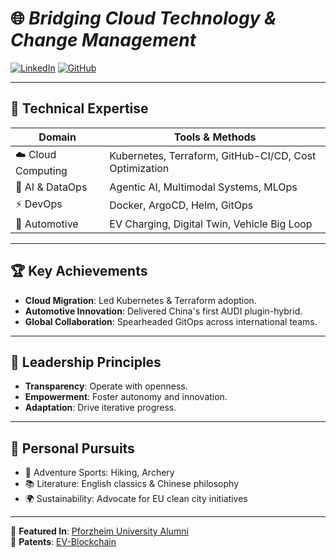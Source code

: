 # 🌐 *Bridging Cloud Technology & Change Management*  

[![LinkedIn](https://img.shields.io/badge/LinkedIn-Connect-blue)](https://www.linkedin.com/in/kevin-ostheimer/) [![GitHub](https://img.shields.io/badge/GitHub-Follow-lightgrey)](https://github.com/Impulsleistung)

---

## 🔧 **Technical Expertise**

| Domain            | Tools & Methods                                        |
| ----------------- | ------------------------------------------------------ |
| ☁️ Cloud Computing | Kubernetes, Terraform, GitHub-CI/CD, Cost Optimization |
| 🧠 AI & DataOps    | Agentic AI, Multimodal Systems, MLOps                  |
| ⚡ DevOps          | Docker, ArgoCD, Helm, GitOps                           |
| 🚗 Automotive      | EV Charging, Digital Twin, Vehicle Big Loop            |

---

## 🏆 **Key Achievements**

- **Cloud Migration**: Led Kubernetes & Terraform adoption.  
- **Automotive Innovation**: Delivered China's first AUDI plugin-hybrid.  
- **Global Collaboration**: Spearheaded GitOps across international teams.

---

## 📜 **Leadership Principles**

- **Transparency**: Operate with openness.  
- **Empowerment**: Foster autonomy and innovation.  
- **Adaptation**: Drive iterative progress.

---

## 🌱 **Personal Pursuits**

- 🧗 Adventure Sports: Hiking, Archery  
- 📚 Literature: English classics & Chinese philosophy  
- 🌍 Sustainability: Advocate for EU clean city initiatives

---

🔗 **Featured In**: [Pforzheim University Alumni](https://www.hs-pforzheim.de/news_detailansicht/news/it_kolloquium_am_15122022_agile_data_engineering)  
📜 **Patents**: [EV-Blockchain](https://patents.google.com/?q=(Kevin)&inventor=Ostheimer)
